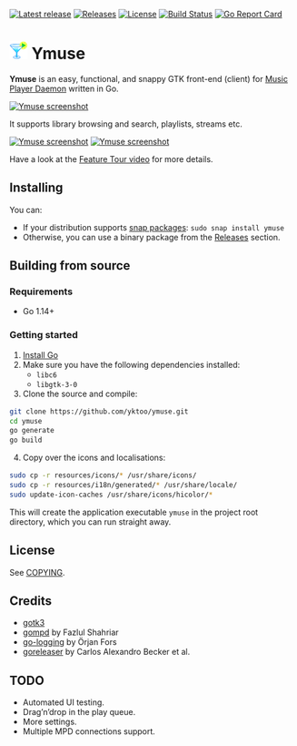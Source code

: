 [![Latest release](https://img.shields.io/github/v/release/yktoo/ymuse.svg)](https://github.com/yktoo/ymuse/releases/latest)
[![Releases](https://img.shields.io/github/downloads/yktoo/ymuse/total.svg)](https://github.com/yktoo/ymuse/releases)
[![License](https://img.shields.io/github/license/yktoo/ymuse.svg)](COPYING)
[![Build Status](https://travis-ci.org/yktoo/ymuse.svg?branch=master)](https://travis-ci.org/yktoo/ymuse)
[![Go Report Card](https://goreportcard.com/badge/github.com/yktoo/ymuse)](https://goreportcard.com/report/github.com/yktoo/ymuse)

# ![Ymuse icon](resources/icons/hicolor/32x32/apps/ymuse.png) Ymuse

**Ymuse** is an easy, functional, and snappy GTK front-end (client) for [Music Player Daemon](https://www.musicpd.org/) written in Go.

[![Ymuse screenshot](https://res.cloudinary.com/yktoo/image/upload/blog/vx7vpdn1lrskop110ts6.png)](https://res.cloudinary.com/yktoo/image/upload/blog/vx7vpdn1lrskop110ts6.png)

It supports library browsing and search, playlists, streams etc.

[![Ymuse screenshot](https://res.cloudinary.com/yktoo/image/upload/t_s320/blog/tyje15w0q4m48tf1d2wz.png)](https://res.cloudinary.com/yktoo/image/upload/blog/tyje15w0q4m48tf1d2wz.png)
[![Ymuse screenshot](https://res.cloudinary.com/yktoo/image/upload/t_s320/blog/xpqgooxdhya2ij0hgfka.png)](https://res.cloudinary.com/yktoo/image/upload/blog/xpqgooxdhya2ij0hgfka.png)

Have a look at the [Feature Tour video](https://youtu.be/FuO7QWOaS1A) for more details.

## Installing

You can:

* If your distribution supports [snap packages](https://snapcraft.io/ymuse): `sudo snap install ymuse`
* Otherwise, you can use a binary package from the [Releases](https://github.com/yktoo/ymuse/releases) section.

## Building from source

### Requirements

* Go 1.14+

### Getting started

1. [Install Go](https://golang.org/doc/install)
2. Make sure you have the following dependencies installed:
   * `libc6`
   * `libgtk-3-0`
3. Clone the source and compile:
```bash
git clone https://github.com/yktoo/ymuse.git
cd ymuse
go generate
go build
```
4. Copy over the icons and localisations:
```bash
sudo cp -r resources/icons/* /usr/share/icons/
sudo cp -r resources/i18n/generated/* /usr/share/locale/
sudo update-icon-caches /usr/share/icons/hicolor/*
```

This will create the application executable `ymuse` in the project root directory, which you can run straight away.

## License

See [COPYING](COPYING).

## Credits

* [gotk3](https://github.com/gotk3/gotk3)
* [gompd](https://github.com/fhs/gompd) by Fazlul Shahriar
* [go-logging](https://github.com/op/go-logging) by Örjan Fors
* [goreleaser](https://goreleaser.com/) by Carlos Alexandro Becker et al.

## TODO

* Automated UI testing.
* Drag’n’drop in the play queue.
* More settings.
* Multiple MPD connections support.
